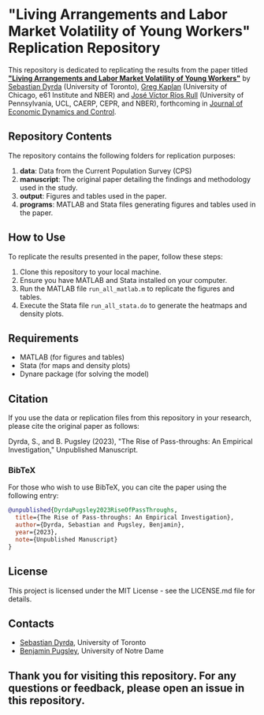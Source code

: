 # "Living Arrangements and Labor Market Volatility of Young Workers" Replication Repository

This repository is dedicated to replicating the results from the paper titled **["Living Arrangements and Labor Market Volatility of Young Workers"](https://www.dyrda.info/files/dkrr_jedc.pdf)** by [Sebastian Dyrda](https://www.dyrda.info/) (University of Toronto), [Greg Kaplan](https://gregkaplan.me/) (University of Chicago, e61 Institute and NBER) and [José Víctor Ríos Rull](https://www.sas.upenn.edu/~vr0j/) (University of Pennsylvania, UCL, CAERP, CEPR, and NBER), forthcoming in [Journal of Economic Dynamics and Control](https://www.sciencedirect.com/journal/journal-of-economic-dynamics-and-control).

## Repository Contents

The repository contains the following folders for replication purposes:

1. **data**: Data from the Current Population Survey (CPS)
2. **manuscript**: The original paper detailing the findings and methodology used in the study.
3. **output**: Figures and tables used in the paper.
4. **programs**: MATLAB and Stata files generating figures and tables used in the paper.

## How to Use

To replicate the results presented in the paper, follow these steps:

1. Clone this repository to your local machine.
2. Ensure you have MATLAB and Stata installed on your computer.
3. Run the MATLAB file `run_all_matlab.m` to replicate the figures and tables.
4. Execute the Stata file `run_all_stata.do` to generate the heatmaps and density plots.

## Requirements

- MATLAB (for figures and tables)
- Stata (for maps and density plots)
- Dynare package (for solving the model)

## Citation

If you use the data or replication files from this repository in your research, please cite the original paper as follows:

Dyrda, S., and B. Pugsley (2023), "The Rise of Pass-throughs: An Empirical Investigation," Unpublished Manuscript.

### BibTeX

For those who wish to use BibTeX, you can cite the paper using the following entry:

```bibtex
@unpublished{DyrdaPugsley2023RiseOfPassThroughs,
  title={The Rise of Pass-throughs: An Empirical Investigation},
  author={Dyrda, Sebastian and Pugsley, Benjamin},
  year={2023},
  note={Unpublished Manuscript}
}
```

## License

This project is licensed under the MIT License - see the LICENSE.md file for details.

## Contacts
- [Sebastian Dyrda](https://www.dyrda.info/), University of Toronto
- [Benjamin Pugsley](https://www.benjaminpugsley.com/), University of Notre Dame

Thank you for visiting this repository. For any questions or feedback, please open an issue in this repository.
- 
